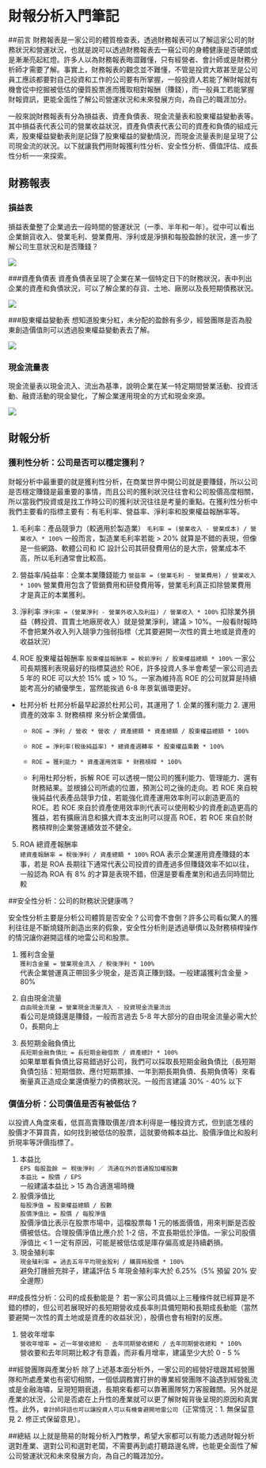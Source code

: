 # 財報分析入門筆記



##前言
財務報表是一家公司的體質檢查表，透過財務報表可以了解這家公司的財務狀況和營運狀況，也就是說可以透過財務報表去一窺公司的身體健康是否硬朗或是漸漸亮起紅燈。許多人以為財務報表晦澀難懂，只有經營者、會計師或是財務分析師才需要了解。事實上，財務報表的觀念並不難懂，不管是投資大眾甚至是公司員工應該都要對自己投資和工作的公司要有所掌握，一般投資人若能了解財報就有機會從中挖掘被低估的優質股票進而獲取相對報酬（賺錢），而一般員工若能掌握財報資訊，更能全面性了解公司營運狀況和未來發展方向，為自己的職涯加分。

一般來說財務報表有分為損益表、資產負債表、現金流量表和股東權益變動表等。其中損益表代表公司的營業收益狀況，資產負債表代表公司的資產和負債的組成元素，股東權益變動表則是記錄了股東權益的變動情況，而現金流量表則是呈現了公司現金流的狀況。以下就讓我們用財報獲利性分析、安全性分析、價值評估、成長性分析一一來探索。


## 財務報表

### 損益表

損益表彙整了企業過去一段時間的營運狀況（一季、半年和一年）。從中可以看出企業銷貨收入、營業毛利、營業費用、淨利或是淨損和每股盈餘的狀況，進一步了解公司生意狀況和是否賺錢？


![](images/income.png)




###資產負債表
資產負債表呈現了企業在某一個特定日下的財務狀況，表中列出企業的資產和負債狀況，可以了解企業的存貨、土地、廠房以及長短期債務狀況。


![](images/asset.png)

###股東權益變動表
想知道股東分紅，未分配的盈餘有多少，經營團隊是否為股東創造價值則可以透過股東權益變動表去了解。


![](images/shareholder.png)

### 現金流量表
現金流量表以現金流入、流出為基準，說明企業在某一特定期間營業活動、投資活動、融資活動的現金變化，了解企業運用現金的方式和現金來源。



![](images/crash.png)

## 財報分析

### 獲利性分析：公司是否可以穩定獲利？

財報分析中最重要的就是獲利性分析，在商業世界中開公司就是要賺錢，所以公司是否穩定賺錢是最重要的事情，而且公司的獲利狀況往往會和公司股價高度相關，所以當我們投資或是找工作時公司的獲利狀況往往是考量的重點。在獲利性分析中我們主要看的指標主要有：有毛利率、營益率、淨利率和股東權益報酬率等。


1. 毛利率：產品競爭力（較適用於製造業）
`毛利率 = (營業收入 - 營業成本) / 營業收入 * 100%`
一般而言，製造業毛利率若能 > 20% 就算是不錯的表現，但像是一些網路、軟體公司和 IC 設計公司其研發費用佔的是大宗，營業成本不高，所以毛利通常會比較高。

2. 營益率/純益率：企業本業賺錢能力
`營益率 = (營業毛利 - 營業費用) / 營業收入 * 100%`
營業費用包含了管銷費用和研發費用等，營業毛利真正扣除營業費用才是真正的本業獲利。

3. 淨利率
`淨利率 = (營業淨利 - 營業外收入及利益) / 營業收入 * 100%`
扣除業外損益（轉投資、買賣土地廠房收入）就是營業淨利，建議 > 10%。一般看財報時不會把業外收入列入競爭力強弱指標（尤其要避開一次性的賣土地或是資產的收益狀況）

4. ROE 股東權益報酬率
`股東權益報酬率 = 稅前淨利 / 股東權益總額 * 100%`
一家公司長期獲利表現最好的指標莫過於 ROE，許多投資人多半會希望一家公司過去 5 年的 ROE 可以大於 15% 或 > 10 %。一家為維持高 ROE 的公司就算是持續能考高分的績優學生，當然能挨過 6-8 年景氣循環更好。


- 杜邦分析
杜邦分析最早起源於杜邦公司，其運用了 1. 企業的獲利能力 2. 運用資產的效率 3. 財務槓桿 來分析企業價值。

    - `ROE = 淨利 / 營收 * 營收 / 資產總額 * 資產總額 / 股東權益總額 * 100%`

    - `ROE = 淨利率(稅後純益率) * 總資產週轉率 * 股東權益乘數 * 100%`

    - `ROE = 獲利能力 * 資產運用效率 * 財務槓桿 * 100%`

    - 利用杜邦分析，拆解 ROE 可以透視一間公司的獲利能力、管理能力、還有財務結果。並根據公司所處的位置，預測公司之後的走向。若 ROE 來自稅後純益代表產品競爭力佳，若能強化資產運用效率則可以創造更高的 ROE。若 ROE 來自於資產使用效率則代表可以使用較少的資產創造更高的獲益，若有擴廠消息和擴大資本支出則可以提高 ROE，若 ROE 來自於財務槓桿則企業營運績效並不健全。

5. ROA 總資產報酬率<br>
`總資產報酬率 = 稅後淨利 / 資產總額 * 100%`
ROA 表示企業運用資產賺錢的本事，若是 ROA 長期往下通常代表公司投資的資產過多但賺錢效率不如以往，一般認為 ROA 有 8% 的才算是表現不錯，但還是要看產業別和過去同時間比較


##安全性分析：公司的財務狀況健康嗎？

安全性分析主要是分析公司體質是否安全？公司會不會倒？許多公司看似驚人的獲利往往是不斷燒錢所創造出來的假象，安全性分析則是透過舉債以及財務槓桿操作的情況讓你避開這樣的地雷公司和股票。

1. 獲利含金量<br>
`獲利含金量 = 營業現金流入 / 稅後淨利 * 100%`<br>
代表企業營運真正帶回多少現金，是否真正賺到錢。一般建議獲利含金量 > 80%

2. 自由現金流量<br>
`自由現金流量 = 營業現金流量流入 - 投資現金流量流出`<br>
看公司是燒錢還是賺錢，一般而言過去 5-8 年大部分的自由現金流量必需大於 0，長期向上

3. 長短期金融負債比<br>
`長短期金融負債比 = 長短期金融借款 / 資產總計 * 100%` <br>
如果單單看負債比容易錯過好公司，我們可以採取長短期金融負債比（長短期負債包括：短期借款、應付短期票據、一年到期長期負債、長期負債等）來看衡量真正造成企業還債壓力的債務狀況。一般而言建議 30% - 40% 以下


### 價值分析：公司價值是否有被低估？

以投資人角度來看，低買高賣賺取價差/資本利得是一種投資方式，但到底怎樣的股價才不算買貴，如何找到被低估的股票，這就要倚賴本益比、股價淨值比和股利折現率等評價指標了。

1. 本益比<br>
`EPS 每股盈餘 ＝ 稅後淨利 ／ 流通在外的普通股加權股數`<br>
`本益比 = 股價 / EPS`<br>
一般建議本益比 > 15 為合適進場時機
2. 股價淨值比<br>
`每股淨值 = 股東權益總額 / 股數`<br>
`股價淨值比 = 股價 / 每股淨值`<br>
股價淨值比表示在股票市場中，這檔股票每 1 元的帳面價值，用來判斷是否股價被低估。合理股價淨值比應介於 1-2 倍，不宜長期低於淨值。一家公司股價淨值比 < 1 一定有原因，可能是被低估或是庫存偏高或是持續虧損。
3. 現金殖利率<br>
`現金殖利率 = 過去五年平均現金股利 / 購買時股價 * 100%`<br>
避免打腫臉充胖子，建議評估 5 年現金殖利率大於 6.25%（5% 預留 20% 安全邊際）


##成長性分析：公司的成長動能是？
若一家公司具備以上三種條件就已經算是不錯的標的，但公司若展現好的長短期營收成長率則具備短期和長期成長動能（當然要避開一次性的賣土地或是資產的收益狀況），股價也會有相對的反應。

1. 營收年增率<br>
`營收年增率 = 近一年營收總和 - 去年同期營收總和 / 去年同期營收總和 * 100%` <br>
營收要和去年同期比較才有意義，而非看月增率，建議至少大於 0 - 5 %


##經營團隊與產業分析
除了上述基本面分析外，一家公司的經營好壞跟其經營團隊和所處產業也有密切相關，一個低調務實打拚的專業經營團隊不論遇到經營亂流或是金融海嘯，呈現短期衰退，長期來看都可以靠著團隊努力客服難關。另外就是產業的狀況，公司是否處在上升性的產業就可以更了解財報背後呈現的原因和真實性。此外，`會計師評語也可以讓投資人可以有機會避開地雷公司`（正常情況：1. 無保留意見 2. 修正式保留意見）。

##總結
以上就是簡易的財報分析入門教學，希望大家都可以有能力透過財報分析選對產業、選對公司和選對老闆，不需要再到處打聽路邊名牌，也能更全面性了解公司營運狀況和未來發展方向，為自己的職涯加分。